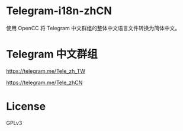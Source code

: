 # Telegram-i18n-zhCN

使用 OpenCC 将 Telegram 中文群组的整体中文语言文件转换为简体中文。

# Telegram 中文群组

https://telegram.me/Tele_zh_TW

https://telegram.me/Tele_zhCN

# License

GPLv3
